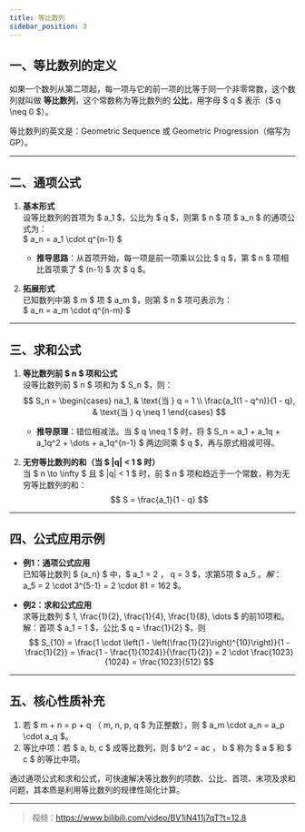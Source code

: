 ```yaml
---
title: 等比数列
sidebar_position: 3
---
```


## **一、等比数列的定义**  
如果一个数列从第二项起，每一项与它的前一项的比等于同一个非零常数，这个数列就叫做 **等比数列**，这个常数称为等比数列的 **公比**，用字母 $ q $ 表示（$ q \neq 0 $）。  

等比数列的英文是：Geometric Sequence 或 Geometric Progression（缩写为 GP）。

---

## **二、通项公式**  
1. **基本形式**  
   设等比数列的首项为 $ a_1 $，公比为 $ q $，则第 $ n $ 项 $ a_n $ 的通项公式为：  
   $ a_n = a_1 \cdot q^{n-1} $  
   - **推导思路**：从首项开始，每一项是前一项乘以公比 $ q $，第 $ n $ 项相比首项乘了 $ (n-1) $ 次 $ q $。  

2. **拓展形式**  
   已知数列中第 $ m $ 项 $ a_m $，则第 $ n $ 项可表示为：  
   $ a_n = a_m \cdot q^{n-m} $  

---

## **三、求和公式**  
1. **等比数列前 $ n $ 项和公式**  
   设等比数列前 $ n $ 项和为 $ S_n $，则：  
   $$
   S_n = \begin{cases} 
   na_1, & \text{当 } q = 1 \\
   \frac{a_1(1 - q^n)}{1 - q}, & \text{当 } q \neq 1 
   \end{cases}
   $$  
   - **推导原理**：错位相减法。当 $ q \neq 1 $ 时，将 $ S_n = a_1 + a_1q + a_1q^2 + \dots + a_1q^{n-1} $ 两边同乘 $ q $，再与原式相减可得。  

2. **无穷等比数列的和（当 $ |q| < 1 $ 时）**  
   当 $ n \to \infty $ 且 $ |q| < 1 $ 时，前 $ n $ 项和趋近于一个常数，称为无穷等比数列的和：  
   $$
   S = \frac{a_1}{1 - q}
   $$  

---

## **四、公式应用示例**  
- **例1：通项公式应用**  
  已知等比数列 $ \{a_n\} $ 中，$ a_1 = 2 $，$ q = 3 $，求第5项 $ a_5 $。  
  解：$ a_5 = 2 \cdot 3^{5-1} = 2 \cdot 81 = 162 $。  

- **例2：求和公式应用**  
  求等比数列 $ 1, \frac{1}{2}, \frac{1}{4}, \frac{1}{8}, \dots $ 的前10项和。  
  解：首项 $ a_1 = 1 $，公比 $ q = \frac{1}{2} $，则  
  $$
  S_{10} = \frac{1 \cdot \left(1 - \left(\frac{1}{2}\right)^{10}\right)}{1 - \frac{1}{2}} = \frac{1 - \frac{1}{1024}}{\frac{1}{2}} = 2 \cdot \frac{1023}{1024} = \frac{1023}{512}
  $$  

---

## **五、核心性质补充**  
1. 若 $ m + n = p + q $（$ m, n, p, q $ 为正整数），则 $ a_m \cdot a_n = a_p \cdot a_q $。  
2. 等比中项：若 $ a, b, c $ 成等比数列，则 $ b^2 = ac $，$ b $ 称为 $ a $ 和 $ c $ 的等比中项。  

通过通项公式和求和公式，可快速解决等比数列的项数、公比、首项、末项及求和问题，其本质是利用等比数列的规律性简化计算。

---

> 视频：https://www.bilibili.com/video/BV1iN411j7qT?t=12.8
